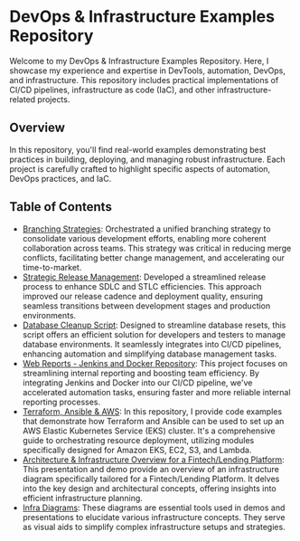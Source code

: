 # DevOps & Infrastructure Examples Repository

Welcome to my DevOps & Infrastructure Examples Repository. Here, I showcase my experience and expertise in DevTools, automation, DevOps, and infrastructure. This repository includes practical implementations of CI/CD pipelines, infrastructure as code (IaC), and other infrastructure-related projects.

## Overview

In this repository, you'll find real-world examples demonstrating best practices in building, deploying, and managing robust infrastructure. Each project is carefully crafted to highlight specific aspects of automation, DevOps practices, and IaC.

## Table of Contents

- [Branching Strategies](https://github.com/griffin-38/devops-infra-examples/blob/master/release_process/branching_strategies.jpg): Orchestrated a unified branching strategy to consolidate various development efforts, enabling more coherent collaboration across teams. This strategy was critical in reducing merge conflicts, facilitating better change management, and accelerating our time-to-market.
- [Strategic Release Management](https://github.com/griffin-38/devops-infra-examples/tree/master/release_process): Developed a streamlined release process to enhance SDLC and STLC efficiencies. This approach improved our release cadence and deployment quality, ensuring seamless transitions between development stages and production environments.
- [Database Cleanup Script](https://github.com/griffin-38/devOps-infra-examples/tree/master/db_cleanup): Designed to streamline database resets, this script offers an efficient solution for developers and testers to manage database environments. It seamlessly integrates into CI/CD pipelines, enhancing automation and simplifying database management tasks.
- [Web Reports - Jenkins and Docker Repository](https://github.com/griffin-38/infra-examples/blob/master/web-reports-jenkins-docker/README.md): This project focuses on streamlining internal reporting and boosting team efficiency. By integrating Jenkins and Docker into our CI/CD pipeline, we've accelerated automation tasks, ensuring faster and more reliable internal reporting processes.
- [Terraform, Ansible & AWS](https://github.com/griffin-38/infra-examples/blob/master/terra-ansible-aws/READ.MD): In this repository, I provide code examples that demonstrate how Terraform and Ansible can be used to set up an AWS Elastic Kubernetes Service (EKS) cluster. It's a comprehensive guide to orchestrating resource deployment, utilizing modules specifically designed for Amazon EKS, EC2, S3, and Lambda.
- [Architecture & Infrastructure Overview for a Fintech/Lending Platform](https://github.com/griffin-38/devops-infra-examples/blob/master/infra_diagrams/sba_infrastructure.pptx): This presentation and demo provide an overview of an infrastructure diagram specifically tailored for a Fintech/Lending Platform. It delves into the key design and architectural concepts, offering insights into efficient infrastructure planning.
- [Infra Diagrams](https://github.com/griffin-38/devops-infra-examples/tree/master/infra-diagrams): These diagrams are essential tools used in demos and presentations to elucidate various infrastructure concepts. They serve as visual aids to simplify complex infrastructure setups and strategies.

